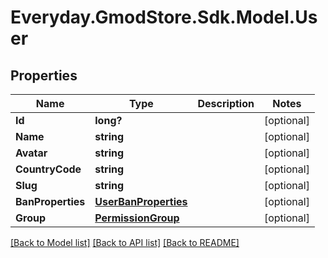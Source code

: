 # Everyday.GmodStore.Sdk.Model.User
## Properties

Name | Type | Description | Notes
------------ | ------------- | ------------- | -------------
**Id** | **long?** |  | [optional] 
**Name** | **string** |  | [optional] 
**Avatar** | **string** |  | [optional] 
**CountryCode** | **string** |  | [optional] 
**Slug** | **string** |  | [optional] 
**BanProperties** | [**UserBanProperties**](UserBanProperties.md) |  | [optional] 
**Group** | [**PermissionGroup**](PermissionGroup.md) |  | [optional] 

[[Back to Model list]](../README.md#documentation-for-models) [[Back to API list]](../README.md#documentation-for-api-endpoints) [[Back to README]](../README.md)

